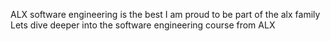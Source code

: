ALX software engineering is the best
I am proud to be part of the alx family
Lets dive deeper into the software engineering course from ALX
